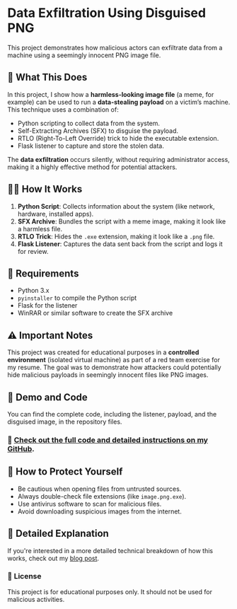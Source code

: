 # Data Exfiltration Using Disguised PNG

This project demonstrates how malicious actors can exfiltrate data from a machine using a seemingly innocent PNG image file.

## 🚨 **What This Does**

In this project, I show how a **harmless-looking image file** (a meme, for example) can be used to run a **data-stealing payload** on a victim’s machine. This technique uses a combination of:

- Python scripting to collect data from the system.
- Self-Extracting Archives (SFX) to disguise the payload.
- RTLO (Right-To-Left Override) trick to hide the executable extension.
- Flask listener to capture and store the stolen data.
  
The **data exfiltration** occurs silently, without requiring administrator access, making it a highly effective method for potential attackers.

## 🧑‍💻 **How It Works**

1. **Python Script**: Collects information about the system (like network, hardware, installed apps).
2. **SFX Archive**: Bundles the script with a meme image, making it look like a harmless file.
3. **RTLO Trick**: Hides the `.exe` extension, making it look like a `.png` file.
4. **Flask Listener**: Captures the data sent back from the script and logs it for review.

## 🔧 **Requirements**

- Python 3.x
- `pyinstaller` to compile the Python script
- Flask for the listener
- WinRAR or similar software to create the SFX archive

## ⚠️ **Important Notes**

This project was created for educational purposes in a **controlled environment** (isolated virtual machine) as part of a red team exercise for my resume. The goal was to demonstrate how attackers could potentially hide malicious payloads in seemingly innocent files like PNG images.

## 🚀 **Demo and Code**

You can find the complete code, including the listener, payload, and the disguised image, in the repository files.

### 🔗 [Check out the full code and detailed instructions on my GitHub](#).

## 🔐 **How to Protect Yourself**

- Be cautious when opening files from untrusted sources.
- Always double-check file extensions (like `image.png.exe`).
- Use antivirus software to scan for malicious files.
- Avoid downloading suspicious images from the internet.

## 📖 **Detailed Explanation**

If you're interested in a more detailed technical breakdown of how this works, check out my [blog post](#).


### 📝 **License**

This project is for educational purposes only. It should not be used for malicious activities.

